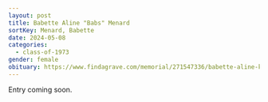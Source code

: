 ```yaml
---
layout: post
title: Babette Aline "Babs" Menard
sortKey: Menard, Babette
date: 2024-05-08
categories:
  - class-of-1973
gender: female
obituary: https://www.findagrave.com/memorial/271547336/babette-aline-kratz
---
```

E﻿ntry coming soon.
